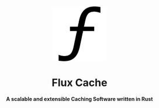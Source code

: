 <p align="center">
  <img src="assets/flux-light-transparent.png" alt="Flux Logo" width="150" height="150" />
</p>

<h1 align="center">Flux Cache</h1>
<p align="center">
  <b>A scalable and extensible Caching Software written in Rust</b>
</p>
